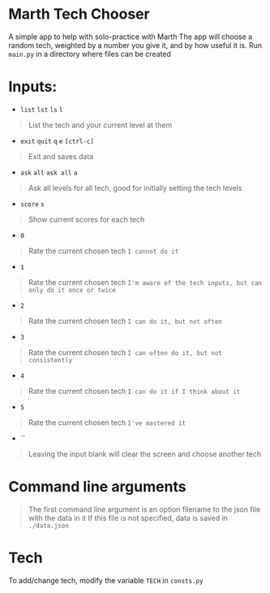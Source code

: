 # Marth Tech Chooser
A simple app to help with solo-practice with Marth
The app will choose a random tech, weighted by a number you give it, and by how useful it is.
Run `main.py` in a directory where files can be created

# Inputs:
- `list` `lst` `ls` `l`
> List the tech and your current level at them

- `exit` `quit` `q` `e` `[ctrl-c]`
> Exit and saves data

- `ask` `all` `ask all` `a`
> Ask all levels for all tech, good for initially setting the tech levels

- `score` `s`
> Show current scores for each tech

- `0`
> Rate the current chosen tech `I cannot do it`

- `1`
> Rate the current chosen tech `I'm aware of the tech inputs, but can only do it once or twice`

- `2`
> Rate the current chosen tech `I can do it, but not often`

- `3`
> Rate the current chosen tech `I can often do it, but not consistently`

- `4`
> Rate the current chosen tech `I can do it if I think about it`

- `5`
> Rate the current chosen tech `I've mastered it`

- ``
> Leaving the input blank will clear the screen and choose another tech

# Command line arguments
> The first command line argument is an option filename to the json file with the data in it
> If this file is not specified, data is saved in `./data.json`

# Tech
To add/change tech, modify the variable `TECH` in `consts.py`

